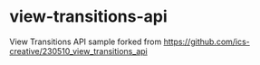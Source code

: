 # view-transitions-api
View Transitions API sample forked from https://github.com/ics-creative/230510_view_transitions_api
